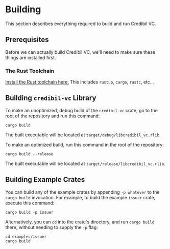 # Building

This section describes everything required to build and run Credibil VC.

## Prerequisites

Before we can actually build Credibil VC, we'll need to make sure these things are
installed first.

### The Rust Toolchain

[Install the Rust toolchain here.](https://www.rust-lang.org/tools/install) This
includes `rustup`, `cargo`, `rustc`, etc...

## Building `credibil-vc` Library

To make an unoptimized, debug build of the `credibil-vc` crate, go to the root
of the repository and run this command:

```shell
cargo build
```

The built executable will be located at `target/debug/libcredibil_vc.rlib`.

To make an optimized build, run this command in the root of the repository:

```shell
cargo build --release
```

The built executable will be located at `target/release/libcredibil_vc.rlib`.

## Building Example Crates

You can build any of the example crates by appending `-p whatever` to
the `cargo build` invocation. For example, to build the example `issuer` crate,
execute this command:

```shell
cargo build -p issuer
```

Alternatively, you can `cd` into the crate's directory, and run `cargo build`
there, without needing to supply the `-p` flag:

```shell
cd examples/issuer
cargo build
```
